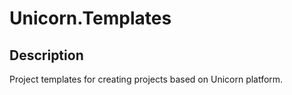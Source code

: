 # Unicorn.Templates

## Description

Project templates for creating projects based on Unicorn platform.